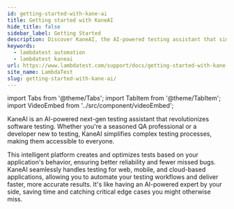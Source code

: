 ```yaml
---
id: getting-started-with-kane-ai
title: Getting started with KaneAI
hide_title: false
sidebar_label: Getting Started 
description: Discover KaneAI, the AI-powered testing assistant that simplifies complex testing for web, mobile, and cloud apps, ensuring accuracy and speed
keywords:
  - lambdatest automation
  - lambdatest kaneai
url: https://www.lambdatest.com/support/docs/getting-started-with-kane-ai
site_name: LambdaTest
slug: getting-started-with-kane-ai/
---
```


import Tabs from '@theme/Tabs';
import TabItem from '@theme/TabItem';
import VideoEmbed from '../src/component/videoEmbed';

<script type="application/ld+json"
      dangerouslySetInnerHTML={{ __html: JSON.stringify({
       "@context": "https://schema.org",
        "@type": "BreadcrumbList",
        "itemListElement": [{
          "@type": "ListItem",
          "position": 1,
          "name": "Home",
          "item": "https://www.lambdatest.com"
        },{
          "@type": "ListItem",
          "position": 2,
          "name": "Support",
          "item": "https://www.lambdatest.com/support/docs/"
        },{
          "@type": "ListItem",
          "position": 3,
          "name": "Getting Started With KaneAI on LambdaTest",
          "item": "https://www.lambdatest.com/support/docs/getting-started-with-kane-ai"
        }]
      })
    }}
></script>
KaneAI is an AI-powered next-gen testing assistant that revolutionizes software testing. Whether you're a seasoned QA professional or a developer new to testing, KaneAI simplifies complex testing processes, making them accessible to everyone.

This intelligent platform creates and optimizes tests based on your application's behavior, ensuring better reliability and fewer missed bugs. KaneAI seamlessly handles testing for web, mobile, and cloud-based applications, allowing you to automate your testing workflows and deliver faster, more accurate results. It's like having an AI-powered expert by your side, saving time and catching critical edge cases you might otherwise miss.

<VideoEmbed 
  src="https://www.youtube.com/embed/jYcGcl_MGiw?si=rbFCX1yataN9clRn" 
  title="Integrate Allure Test Insights with HyperExecute"
/>
